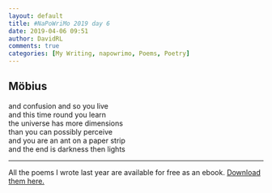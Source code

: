```yaml
---  
layout: default  
title: #NaPoWriMo 2019 day 6  
date: 2019-04-06 09:51  
author: DavidRL  
comments: true  
categories: [My Writing, napowrimo, Poems, Poetry]  
---  
```

<h2>Möbius</h2>  
  
and confusion and so you live  
and this time round you learn  
the universe has more dimensions  
than you can possibly perceive  
and you are an ant on a paper strip  
and the end is darkness then lights  
  
<hr />  
  
All the poems I wrote last year are available for free as an ebook. <a href="https://davidralphlewis.co.uk/product/lost-in-april-fog/">Download them here.</a>  
  